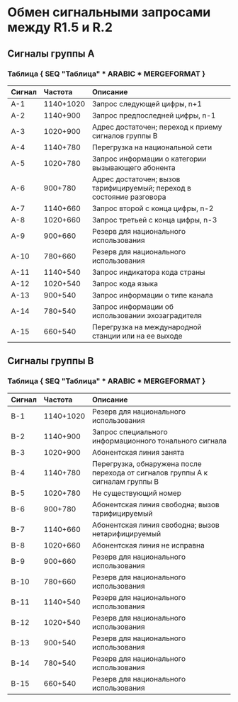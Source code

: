 # Обмен сигнальными запросами между R1.5 и R.2
## Сигналы группы А
### Таблица { SEQ \"Таблица\" \* ARABIC \* MERGEFORMAT }
|Сигнал|Частота|Описание|
|:-----|:------|:-------|
|А-1|1140+1020|Запрос следующей цифры, n+1|
|A-2|1140+900|Запрос предпоследней цифры, n-1|
|A-3|1020+900|Адрес достаточен; переход к приему сигналов группы В|
|A-4|1140+780|Перегрузка на национальной сети|
|A-5|1020+780|Запрос информации о категории вызывающего абонента|
|A-6|900+780|Адрес достаточен; вызов тарифицируемый; переход в состояние разговора|
|A-7|1140+660|Запрос второй с конца цифры, n-2|
|A-8|1020+660|Запрос третьей с конца цифры, n-3|
|A-9|900+660|Резерв для национального использования|
|A-10|780+660|Резерв для национального использования|
|A-11|1140+540|Запрос индикатора кода страны|
|A-12|1020+540|Запрос кода языка|
|A-13|900+540|Запрос информации о типе канала|
|A-14|780+540|Запрос информации об использовании эхозаградителя|
|A-15|660+540|Перегрузка на международной станции или на ее выходе|

## Сигналы группы B
### Таблица { SEQ \"Таблица\" \* ARABIC \* MERGEFORMAT }
|Сигнал|Частота|Описание|
|:-----|:------|:-------|
|B-1|1140+1020|Резерв для национального использования|
|B-2|1140+900|Запрос специального информационного тонального сигнала|
|B-3|1020+900|Абонентская линия занята|
|B-4|1140+780|Перегрузка, обнаружена после перехода от сигналов группы А к сигналам группы В|
|B-5|1020+780|Не существующий номер|
|B-6|900+780|Абонентская линия свободна; вызов тарифицируемый|
|B-7|1140+660|Абонентская линия свободна; вызов нетарифицируемый|
|B-8|1020+660|Абонентская линия не исправна|
|B-9|900+660|Резерв для национального использования|
|B-10|780+660|Резерв для национального использования|
|B-11|1140+540|Резерв для национального использования|
|B-12|1020+540|Резерв для национального использования|
|B-13|900+540|Резерв для национального использования|
|B-14|780+540|Резерв для национального использования|
|B-15|660+540|Резерв для национального использования|
